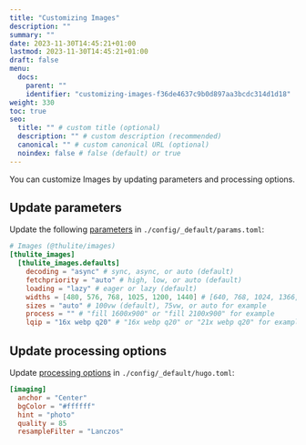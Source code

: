 ```yaml
---
title: "Customizing Images"
description: ""
summary: ""
date: 2023-11-30T14:45:21+01:00
lastmod: 2023-11-30T14:45:21+01:00
draft: false
menu:
  docs:
    parent: ""
    identifier: "customizing-images-f36de4637c9b0d897aa3bcdc314d1d18"
weight: 330
toc: true
seo:
  title: "" # custom title (optional)
  description: "" # custom description (recommended)
  canonical: "" # custom canonical URL (optional)
  noindex: false # false (default) or true
---
```


You can customize Images by updating parameters and processing options.

## Update parameters

Update the following [parameters](/docs/reference/configuration/#parameters) in `./config/_default/params.toml`:

```toml {title=params.toml}
# Images (@thulite/images)
[thulite_images]
  [thulite_images.defaults]
    decoding = "async" # sync, async, or auto (default)
    fetchpriority = "auto" # high, low, or auto (default)
    loading = "lazy" # eager or lazy (default)
    widths = [480, 576, 768, 1025, 1200, 1440] # [640, 768, 1024, 1366, 1600, 1920] for example
    sizes = "auto" # 100vw (default), 75vw, or auto for example
    process = "" # "fill 1600x900" or "fill 2100x900" for example
    lqip = "16x webp q20" # "16x webp q20" or "21x webp q20" for example
```

## Update processing options

Update [processing options](https://gohugo.io/content-management/image-processing/#processing-options) in `./config/_default/hugo.toml`:

```toml {title=hugo.toml}
[imaging]
  anchor = "Center"
  bgColor = "#ffffff"
  hint = "photo"
  quality = 85
  resampleFilter = "Lanczos"
```
